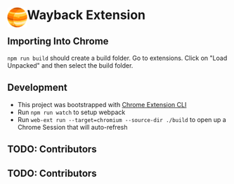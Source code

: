 # <img src="public/icons/icon_48.png" width="45" align="left">  Wayback Extension


## Importing Into Chrome
`npm run build` should create a build folder.
Go to extensions. Click on "Load Unpacked" and then select the build folder.

## Development
- This project was bootstrapped with [Chrome Extension CLI](https://github.com/dutiyesh/chrome-extension-cli)
- Run `npm run watch` to setup webpack
- Run `web-ext run --target=chromium --source-dir ./build` to open up a Chrome Session that will auto-refresh

## TODO: Contributors

## TODO: Contributors